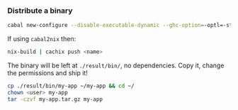 ### Distribute a binary

```sh
cabal new-configure --disable-executable-dynamic --ghc-option=-optl=-static --ghc-option=-optl=-pthread
```

If using `cabal2nix` then:

```sh
nix-build | cachix push <name>
```

The binary will be left at `./result/bin/`, no dependencies. Copy it, change the permissions and ship it!

```sh
cp ./result/bin/my-app ~/my-app && cd ~/
chown <user> my-app
tar -czvf my-app.tar.gz my-app
```
